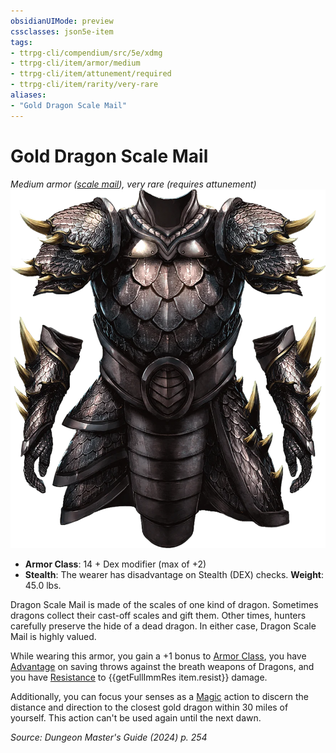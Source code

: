 ```yaml
---
obsidianUIMode: preview
cssclasses: json5e-item
tags:
- ttrpg-cli/compendium/src/5e/xdmg
- ttrpg-cli/item/armor/medium
- ttrpg-cli/item/attunement/required
- ttrpg-cli/item/rarity/very-rare
aliases: 
- "Gold Dragon Scale Mail"
---
```

# Gold Dragon Scale Mail
*Medium armor ([scale mail](3-Compendium/items/scale-mail-xphb.md)), very rare (requires attunement)*  
![](3-Compendium/items/img/dragon-scale-mail.webp#right)

- **Armor Class**: 14 + Dex modifier (max of +2)
- **Stealth**: The wearer has disadvantage on Stealth (DEX) checks.
**Weight**: 45.0 lbs.

Dragon Scale Mail is made of the scales of one kind of dragon. Sometimes dragons collect their cast-off scales and gift them. Other times, hunters carefully preserve the hide of a dead dragon. In either case, Dragon Scale Mail is highly valued.

While wearing this armor, you gain a +1 bonus to [Armor Class](3-Compendium/rules/variant-rules/armor-class-xphb.md), you have [Advantage](3-Compendium/rules/variant-rules/advantage-xphb.md) on saving throws against the breath weapons of Dragons, and you have [Resistance](3-Compendium/rules/variant-rules/resistance-xphb.md) to {{getFullImmRes item.resist}} damage.

Additionally, you can focus your senses as a [Magic](3-Compendium/rules/actions.md#Magic) action to discern the distance and direction to the closest gold dragon within 30 miles of yourself. This action can't be used again until the next dawn.

*Source: Dungeon Master's Guide (2024) p. 254*